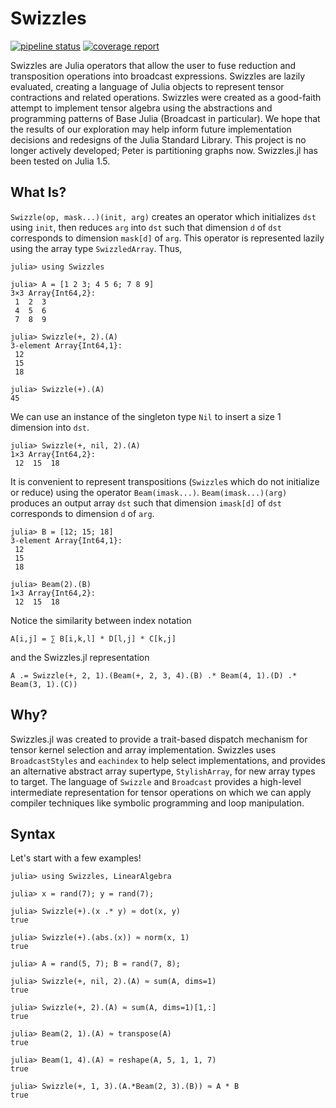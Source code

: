# Swizzles

<!---
[![Travis](https://travis-ci.org/peterahrens/Swizzles.jl.svg?branch=master)](https://travis-ci.org/peterahrens/Swizzles.jl)
[![AppVeyor](https://ci.appveyor.com/api/projects/status/32r7s2skrgm9ubva/branch/master?svg=true)](https://ci.appveyor.com/project/peterahrens/swizzles-jl/branch/master)
[![Coveralls](https://coveralls.io/repos/peterahrens/Swizzles.jl/badge.svg?branch=master&service=github)](https://coveralls.io/github/peterahrens/Swizzles.jl?branch=master)
[![Codecov](http://codecov.io/github/peterahrens/Swizzles.jl/coverage.svg?branch=master)](http://codecov.io/github/peterahrens/Swizzles.jl?branch=master)
-->
[![pipeline status](https://gitlab.com/peterahrens/Swizzles.jl/badges/master/pipeline.svg)](https://gitlab.com/peterahrens/Swizzles.jl/commits/master)
[![coverage report](https://gitlab.com/peterahrens/Swizzles.jl/badges/master/coverage.svg)](https://gitlab.com/peterahrens/Swizzles.jl/commits/master)

Swizzles are Julia operators that allow the user to fuse reduction and transposition operations into broadcast expressions. Swizzles are lazily evaluated, creating a language of Julia objects to represent tensor contractions and related operations. Swizzles were created as a good-faith attempt to implement tensor algebra using the abstractions and programming patterns of Base Julia (Broadcast in particular). We hope that the results of our exploration may help inform future implementation decisions and redesigns of the Julia Standard Library. This project is no longer actively developed; Peter is partitioning graphs now. Swizzles.jl has been tested on Julia 1.5.

## What Is?

`Swizzle(op, mask...)(init, arg)` creates an operator which initializes `dst` using `init`, then reduces `arg` into `dst` such that dimension `d` of `dst` corresponds to dimension `mask[d]` of `arg`. This operator is represented lazily using the array type `SwizzledArray`. Thus,

```julia-repl
julia> using Swizzles

julia> A = [1 2 3; 4 5 6; 7 8 9]
3×3 Array{Int64,2}:
 1  2  3
 4  5  6
 7  8  9

julia> Swizzle(+, 2).(A)
3-element Array{Int64,1}:
 12
 15
 18

julia> Swizzle(+).(A)
45
```

We can use an instance of the singleton type `Nil` to insert a size 1 dimension into `dst`.

```julia-repl
julia> Swizzle(+, nil, 2).(A)
1×3 Array{Int64,2}:
 12  15  18
```

It is convenient to represent transpositions (`Swizzle`s which do not initialize or reduce) using the operator `Beam(imask...)`. `Beam(imask...)(arg)` produces an output array `dst` such that dimension `imask[d]` of `dst` corresponds to dimension `d` of `arg`.

```julia-repl
julia> B = [12; 15; 18]
3-element Array{Int64,1}:
 12
 15
 18

julia> Beam(2).(B)
1×3 Array{Int64,2}:
 12  15  18
```

Notice the similarity between index notation

```
A[i,j] = ∑ B[i,k,l] * D[l,j] * C[k,j]
```

and the Swizzles.jl representation

```
A .= Swizzle(+, 2, 1).(Beam(+, 2, 3, 4).(B) .* Beam(4, 1).(D) .* Beam(3, 1).(C))
```

## Why?

Swizzles.jl was created to provide a trait-based dispatch mechanism for tensor
kernel selection and array implementation. Swizzles uses `BroadcastStyles` and
`eachindex` to help select implementations, and provides an alternative abstract
array supertype, `StylishArray`, for new array types to target. The language
of `Swizzle` and `Broadcast` provides a high-level intermediate representation
for tensor operations on which we can apply compiler techniques like symbolic
programming and loop manipulation.

## Syntax

Let's start with a few examples!

```julia-repl
julia> using Swizzles, LinearAlgebra

julia> x = rand(7); y = rand(7);

julia> Swizzle(+).(x .* y) ≈ dot(x, y)
true

julia> Swizzle(+).(abs.(x)) ≈ norm(x, 1)
true

julia> A = rand(5, 7); B = rand(7, 8);

julia> Swizzle(+, nil, 2).(A) ≈ sum(A, dims=1)
true

julia> Swizzle(+, 2).(A) ≈ sum(A, dims=1)[1,:]
true

julia> Beam(2, 1).(A) ≈ transpose(A)
true

julia> Beam(1, 4).(A) ≈ reshape(A, 5, 1, 1, 7)
true

julia> Swizzle(+, 1, 3).(A.*Beam(2, 3).(B)) ≈ A * B
true
```
